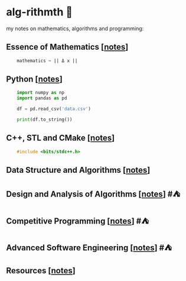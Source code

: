 # alg-rithmth 🌸

my notes on mathematics, algorithms and programming: 

## Essence of Mathematics [[notes](./mathematics/README.MD)]

```latex
    mathematics ~ || Δ x ||
```

## Python [[notes](./python/README.MD)] 
```python
    import numpy as np
    import pandas as pd

    df = pd.read_csv('data.csv')

    print(df.to_string()) 
```

## C++, STL and CMake [[notes](./competitive_prog/)] 
```cpp
    #include <bits/stdc++.h>
```

## Data Structure and Algorithms [[notes](./competitive_prog/dsalgo.MD)]

## Design and Analysis of Algorithms [[notes](#)]  #⛺

## Competitive Programming [[notes](#)]  #⛺

## Advanced Software Engineering [[notes](#)]  #⛺

## Resources [[notes](RESOURCE.MD)] 